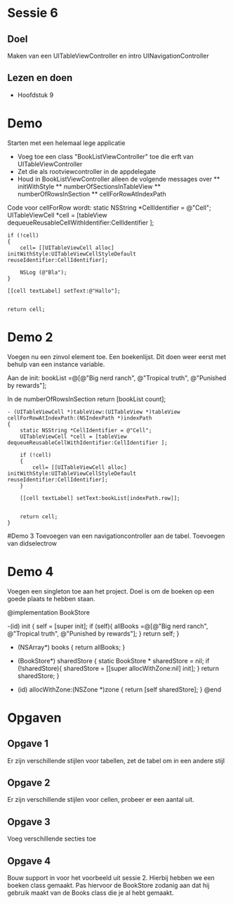 # Sessie 6

## Doel
Maken van een UITableViewController en intro UINavigationController

## Lezen en doen
* Hoofdstuk 9


# Demo
Starten met een helemaal lege applicatie
* Voeg toe een class "BookListViewController" toe die erft van UITableViewController
* Zet die als rootviewcontroller in de appdelegate
* Houd in BookListViewController alleen de volgende messages over
** initWithStyle
** numberOfSectionsInTableView
** numberOfRowsInSection
** cellForRowAtIndexPath

Code voor cellForRow wordt:
static NSString *CellIdentifier = @"Cell";
	UITableViewCell *cell = [tableView dequeueReusableCellWithIdentifier:CellIdentifier ];
        
	if (!cell)
	{
	    cell= [[UITableViewCell alloc] initWithStyle:UITableViewCellStyleDefault reuseIdentifier:CellIdentifier];

	    NSLog (@"Bla");
	}

	[[cell textLabel] setText:@"Hallo"];
    
    
	return cell;



# Demo 2
Voegen nu een zinvol element toe. Een boekenlijst. 
Dit doen weer eerst met behulp van een instance variable.

Aan de init:
	bookList =@[@"Big nerd ranch", @"Tropical truth", @"Punished by rewards"];

In de numberOfRowsInSection
    return [bookList count];


	- (UITableViewCell *)tableView:(UITableView *)tableView cellForRowAtIndexPath:(NSIndexPath *)indexPath
	{
	    static NSString *CellIdentifier = @"Cell";
	    UITableViewCell *cell = [tableView dequeueReusableCellWithIdentifier:CellIdentifier ];
        
	    if (!cell)
	    {
	        cell= [[UITableViewCell alloc] initWithStyle:UITableViewCellStyleDefault reuseIdentifier:CellIdentifier];
	    }

	    [[cell textLabel] setText:bookList[indexPath.row]];
    
    
	    return cell;
	}
	



#Demo 3
Toevoegen van een navigationcontroller aan de tabel.
Toevoegen van didselectrow

# Demo 4
Voegen een singleton toe aan het project. Doel is om de boeken op een goede plaats te hebben staan. 

@implementation BookStore

-(id) init
{
    self = [super init];
    if (self){
        allBooks =@[@"Big nerd ranch", @"Tropical truth", @"Punished by rewards"];
    }
    return self;
}

- (NSArray*)  books
{
    return allBooks;
}


+ (BookStore*) sharedStore
{
    static BookStore * sharedStore = nil;
    if (!sharedStore){
        sharedStore = [[super allocWithZone:nil] init];
    }
    return sharedStore;
}

+ (id) allocWithZone:(NSZone *)zone
{
    return [self sharedStore];
}
@end

# Opgaven

## Opgave 1
Er zijn verschillende stijlen voor tabellen, zet de tabel om in een andere stijl


## Opgave 2
Er zijn verschillende stijlen voor cellen, probeer er een aantal uit.

## Opgave 3
Voeg verschillende secties toe

## Opgave 4
Bouw support in voor het voorbeeld uit sessie 2. Hierbij hebben we een boeken class gemaakt.
Pas hiervoor de BookStore zodanig aan dat hij gebruik maakt van de Books class die je al hebt gemaakt. 
